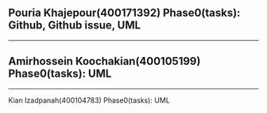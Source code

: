 Pouria Khajepour(400171392)
Phase0(tasks):
Github, Github issue, UML
---------------------------
---------------------------
Amirhossein Koochakian(400105199)
Phase0(tasks):
UML
---------------------------
---------------------------
Kian Izadpanah(400104783)
Phase0(tasks):
UML
